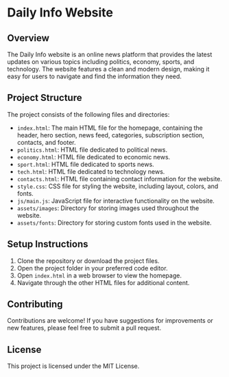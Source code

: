# Daily Info Website

## Overview
The Daily Info website is an online news platform that provides the latest updates on various topics including politics, economy, sports, and technology. The website features a clean and modern design, making it easy for users to navigate and find the information they need.

## Project Structure
The project consists of the following files and directories:

- `index.html`: The main HTML file for the homepage, containing the header, hero section, news feed, categories, subscription section, contacts, and footer.
- `politics.html`: HTML file dedicated to political news.
- `economy.html`: HTML file dedicated to economic news.
- `sport.html`: HTML file dedicated to sports news.
- `tech.html`: HTML file dedicated to technology news.
- `contacts.html`: HTML file containing contact information for the website.
- `style.css`: CSS file for styling the website, including layout, colors, and fonts.
- `js/main.js`: JavaScript file for interactive functionality on the website.
- `assets/images`: Directory for storing images used throughout the website.
- `assets/fonts`: Directory for storing custom fonts used in the website.

## Setup Instructions
1. Clone the repository or download the project files.
2. Open the project folder in your preferred code editor.
3. Open `index.html` in a web browser to view the homepage.
4. Navigate through the other HTML files for additional content.

## Contributing
Contributions are welcome! If you have suggestions for improvements or new features, please feel free to submit a pull request.

## License
This project is licensed under the MIT License.
